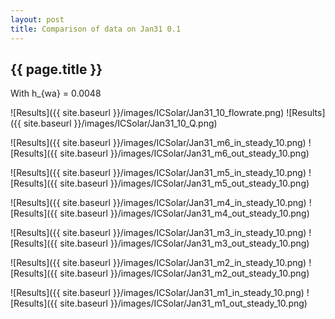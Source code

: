 ```yaml
---
layout: post
title: Comparison of data on Jan31 0.1
---
```

{{ page.title }}
-----------------
With h_{wa} = 0.0048

![Results]({{ site.baseurl }}/images/ICSolar/Jan31_10_flowrate.png) ![Results]({{ site.baseurl }}/images/ICSolar/Jan31_10_Q.png)

![Results]({{ site.baseurl }}/images/ICSolar/Jan31_m6_in_steady_10.png) ![Results]({{ site.baseurl }}/images/ICSolar/Jan31_m6_out_steady_10.png)

![Results]({{ site.baseurl }}/images/ICSolar/Jan31_m5_in_steady_10.png) ![Results]({{ site.baseurl }}/images/ICSolar/Jan31_m5_out_steady_10.png)

![Results]({{ site.baseurl }}/images/ICSolar/Jan31_m4_in_steady_10.png) ![Results]({{ site.baseurl }}/images/ICSolar/Jan31_m4_out_steady_10.png)

![Results]({{ site.baseurl }}/images/ICSolar/Jan31_m3_in_steady_10.png) ![Results]({{ site.baseurl }}/images/ICSolar/Jan31_m3_out_steady_10.png)

![Results]({{ site.baseurl }}/images/ICSolar/Jan31_m2_in_steady_10.png) ![Results]({{ site.baseurl }}/images/ICSolar/Jan31_m2_out_steady_10.png)

![Results]({{ site.baseurl }}/images/ICSolar/Jan31_m1_in_steady_10.png) ![Results]({{ site.baseurl }}/images/ICSolar/Jan31_m1_out_steady_10.png)

